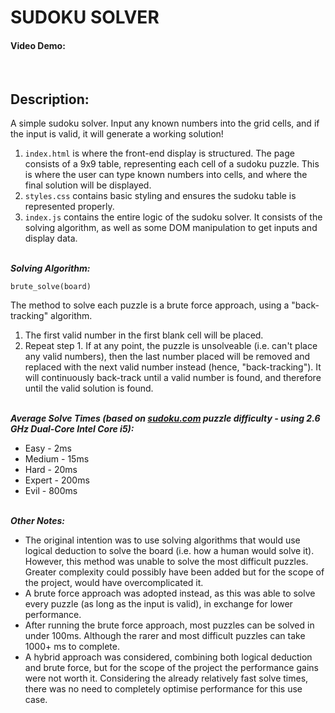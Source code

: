 # SUDOKU SOLVER  
#### Video Demo: <URL HERE>
<br>

## Description:
A simple sudoku solver. Input any known numbers into the grid cells, and if the input is valid, it will generate a working solution!
1. `index.html` is where the front-end display is structured. The page consists of a 9x9 table, representing each cell of a sudoku puzzle. This is where the user can type known numbers into cells, and where the final solution will be displayed.
2. `styles.css` contains basic styling and ensures the sudoku table is represented properly.
3. `index.js` contains the entire logic of the sudoku solver. It consists of the solving algorithm, as well as some DOM manipulation to get inputs and display data.
<br><br>

***Solving Algorithm:***  
````
brute_solve(board)
````
The method to solve each puzzle is a brute force approach, using a "back-tracking" algorithm. 
1. The first valid number in the first blank cell will be placed.
2. Repeat step 1. If at any point, the puzzle is unsolveable (i.e. can't place any valid numbers), then the last number placed will be removed and replaced with the next valid number instead (hence, "back-tracking"). It will continuously back-track until a valid number is found, and therefore until the valid solution is found.
<br><br>

***Average Solve Times (based on [sudoku.com](https://sudoku.com/) puzzle difficulty - using 2.6 GHz Dual-Core Intel Core i5):***
* Easy - 2ms
* Medium - 15ms
* Hard - 20ms
* Expert - 200ms
* Evil - 800ms
<br><br>

***Other Notes:***
- The original intention was to use solving algorithms that would use logical deduction to solve the board (i.e. how a human would solve it). However, this method was unable to solve the most difficult puzzles. Greater complexity could possibly have been added but for the scope of the project, would have overcomplicated it.
- A brute force approach was adopted instead, as this was able to solve every puzzle (as long as the input is valid), in exchange for lower performance.
- After running the brute force approach, most puzzles can be solved in under 100ms. Although the rarer and most difficult puzzles can take 1000+ ms to complete.
- A hybrid approach was considered, combining both logical deduction and brute force, but for the scope of the project the performance gains were not worth it. Considering the already relatively fast solve times, there was no need to completely optimise performance for this use case.